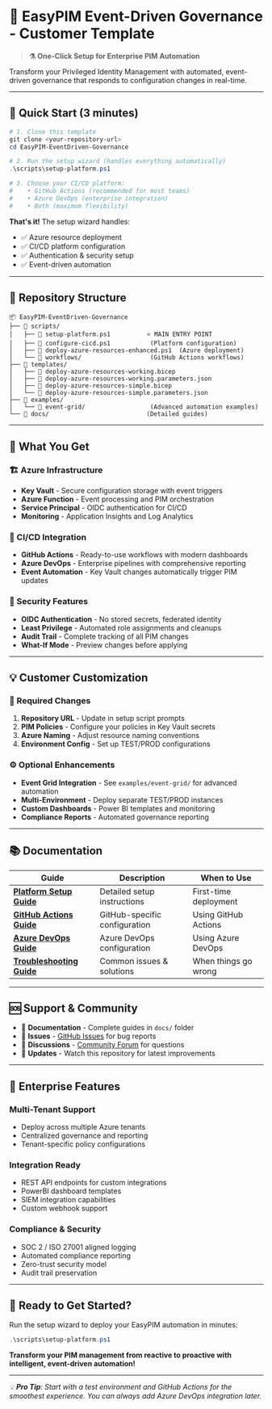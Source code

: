 # 🚀 EasyPIM Event-Driven Governance - Customer Template

> **⚗️ One-Click Setup for Enterprise PIM Automation**

Transform your Privileged Identity Management with automated, event-driven governance that responds to configuration changes in real-time.

---

## 🎯 **Quick Start** (3 minutes)

```powershell
# 1. Clone this template
git clone <your-repository-url>
cd EasyPIM-EventDriven-Governance

# 2. Run the setup wizard (handles everything automatically)
.\scripts\setup-platform.ps1

# 3. Choose your CI/CD platform:
#    • GitHub Actions (recommended for most teams)  
#    • Azure DevOps (enterprise integration)
#    • Both (maximum flexibility)
```

**That's it!** The setup wizard handles:
- ✅ Azure resource deployment 
- ✅ CI/CD platform configuration
- ✅ Authentication & security setup
- ✅ Event-driven automation

---

## 📁 **Repository Structure** 

```
📦 EasyPIM-EventDriven-Governance
├── 📁 scripts/
│   ├── 📜 setup-platform.ps1          ⭐ MAIN ENTRY POINT
│   ├── 📜 configure-cicd.ps1           (Platform configuration)
│   ├── 📜 deploy-azure-resources-enhanced.ps1  (Azure deployment)
│   └── 📁 workflows/                   (GitHub Actions workflows)
├── 📁 templates/
│   ├── 📜 deploy-azure-resources-working.bicep
│   ├── 📜 deploy-azure-resources-working.parameters.json
│   ├── 📜 deploy-azure-resources-simple.bicep
│   └── 📜 deploy-azure-resources-simple.parameters.json
├── 📁 examples/
│   └── 📁 event-grid/                  (Advanced automation examples)
└── 📁 docs/                           (Detailed guides)
```

---

## 🎯 **What You Get**

### **🏗️ Azure Infrastructure**
- **Key Vault** - Secure configuration storage with event triggers
- **Azure Function** - Event processing and PIM orchestration  
- **Service Principal** - OIDC authentication for CI/CD
- **Monitoring** - Application Insights and Log Analytics

### **🔄 CI/CD Integration** 
- **GitHub Actions** - Ready-to-use workflows with modern dashboards
- **Azure DevOps** - Enterprise pipelines with comprehensive reporting
- **Event Automation** - Key Vault changes automatically trigger PIM updates

### **🔐 Security Features**
- **OIDC Authentication** - No stored secrets, federated identity
- **Least Privilege** - Automated role assignments and cleanups
- **Audit Trail** - Complete tracking of all PIM changes
- **What-If Mode** - Preview changes before applying

---

## 💡 **Customer Customization**

### **🎯 Required Changes**
1. **Repository URL** - Update in setup script prompts
2. **PIM Policies** - Configure your policies in Key Vault secrets  
3. **Azure Naming** - Adjust resource naming conventions
4. **Environment Config** - Set up TEST/PROD configurations

### **⚙️ Optional Enhancements**
- **Event Grid Integration** - See `examples/event-grid/` for advanced automation
- **Multi-Environment** - Deploy separate TEST/PROD instances
- **Custom Dashboards** - Power BI templates and monitoring
- **Compliance Reports** - Automated governance reporting

---

## 📚 **Documentation**

| Guide | Description | When to Use |
|-------|-------------|-------------|
| **[Platform Setup Guide](docs/Platform-Setup-Guide.md)** | Detailed setup instructions | First-time deployment |
| **[GitHub Actions Guide](docs/GitHub-Actions-Guide.md)** | GitHub-specific configuration | Using GitHub Actions |
| **[Azure DevOps Guide](docs/Azure-DevOps-Guide.md)** | Azure DevOps configuration | Using Azure DevOps |
| **[Troubleshooting Guide](docs/troubleshooting.md)** | Common issues & solutions | When things go wrong |

---

## 🆘 **Support & Community**

- 📖 **Documentation** - Complete guides in `docs/` folder
- 🐛 **Issues** - [GitHub Issues](../../issues) for bug reports
- 💬 **Discussions** - [Community Forum](../../discussions) for questions
- 🚀 **Updates** - Watch this repository for latest improvements

---

## 🏢 **Enterprise Features**

### **Multi-Tenant Support**
- Deploy across multiple Azure tenants
- Centralized governance and reporting
- Tenant-specific policy configurations

### **Integration Ready**
- REST API endpoints for custom integrations
- PowerBI dashboard templates
- SIEM integration capabilities
- Custom webhook support

### **Compliance & Security**
- SOC 2 / ISO 27001 aligned logging
- Automated compliance reporting
- Zero-trust security model
- Audit trail preservation

---

## 🎊 **Ready to Get Started?**

Run the setup wizard to deploy your EasyPIM automation in minutes:

```powershell
.\scripts\setup-platform.ps1
```

**Transform your PIM management from reactive to proactive with intelligent, event-driven automation!** 

---

*💡 **Pro Tip**: Start with a test environment and GitHub Actions for the smoothest experience. You can always add Azure DevOps integration later.*
